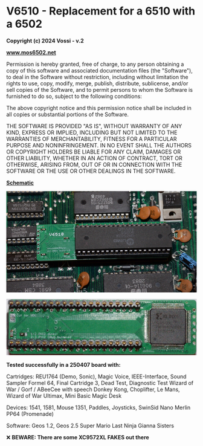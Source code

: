 # V6510 - Replacement for a 6510 with a 6502  

**Copyright (c) 2024 Vossi - v.2**

**www.mos6502.net**

Permission is hereby granted, free of charge, to any person obtaining a copy
of this software and associated documentation files (the "Software"), to deal
in the Software without restriction, including without limitation the rights
to use, copy, modify, merge, publish, distribute, sublicense, and/or sell
copies of the Software, and to permit persons to whom the Software is
furnished to do so, subject to the following conditions:

The above copyright notice and this permission notice shall be included in all
copies or substantial portions of the Software.

THE SOFTWARE IS PROVIDED "AS IS", WITHOUT WARRANTY OF ANY KIND, EXPRESS OR
IMPLIED, INCLUDING BUT NOT LIMITED TO THE WARRANTIES OF MERCHANTABILITY,
FITNESS FOR A PARTICULAR PURPOSE AND NONINFRINGEMENT. IN NO EVENT SHALL THE
AUTHORS OR COPYRIGHT HOLDERS BE LIABLE FOR ANY CLAIM, DAMAGES OR OTHER
LIABILITY, WHETHER IN AN ACTION OF CONTRACT, TORT OR OTHERWISE, ARISING FROM,
OUT OF OR IN CONNECTION WITH THE SOFTWARE OR THE USE OR OTHER DEALINGS IN THE
SOFTWARE.

**[Schematic](https://github.com/vossi1/v6510/blob/master/v6510_v2.png)**

![V6510 photo](https://github.com/vossi1/v6510/blob/master/v6510_v2_photo.jpg)

![V6519 bottom-photo](https://github.com/vossi1/v6510/blob/master/v6510_v2_photo2.jpg)

**Tested successfully in a 250407 board with:**

Cartridges:
REU1764 (Demo, Sonic), Magic Voice, IEEE-Interface, Sound Sampler
Formel 64, Final Cartridge 3, Dead Test, Diagnostic Test
Wizard of War / Gorf / ABeeCee with speech
Donkey Kong, Choplifter, Le Mans, Wizard of War Ultimax, Mini Basic
Magic Desk

Devices:
1541, 1581, Mouse 1351, Paddles, Joysticks, SwinSid Nano
Merlin PP64 (Promenade)

Software:
Geos 1.2, Geos 2.5
Super Mario
Last Ninja
Gianna Sisters

:x: **BEWARE: There are some XC9572XL FAKES out there**
